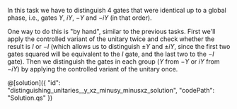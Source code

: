 In this task we have to distinguish 4 gates that were identical up to a global phase, i.e., gates $Y$, $iY$, $-Y$ and $-iY$ (in that order). 

One way to do this is "by hand", similar to the previous tasks. First we'll apply the controlled variant of the unitary twice and check whether the result is $I$ or $-I$ (which allows us to distinguish $\pm Y$ and $\pm iY$, since the first two gates squared will be equivalent to the $I$ gate, and the last two to the $-I$ gate). Then we distinguish the gates in each group ($Y$ from $-Y$ or $iY$ from $-iY$) by applying the controlled variant of the unitary once.

@[solution]({
    "id": "distinguishing_unitaries__y_xz_minusy_minusxz_solution",
    "codePath": "Solution.qs"
})
